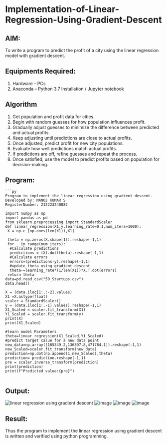 # Implementation-of-Linear-Regression-Using-Gradient-Descent

## AIM:
To write a program to predict the profit of a city using the linear regression model with gradient descent.

## Equipments Required:
1. Hardware – PCs
2. Anaconda – Python 3.7 Installation / Jupyter notebook

## Algorithm
1. Get population and profit data for cities.
2. Begin with random guesses for how population influences profit.
3. Gradually adjust guesses to minimize the difference between predicted and actual profits.
4. Keep adjusting until predictions are close to actual profits.
5. Once adjusted, predict profit for new city populations.
6. Evaluate how well predictions match actual profits.
7. If predictions are off, refine guesses and repeat the process.
8. Once satisfied, use the model to predict profits based on population for decision-making.

## Program:
```PY
```py
Program to implement the linear regression using gradient descent.
Developed by: MANOJ KUMAR S
RegisterNumber: 212223240082

import numpy as np
import pandas as pd
from sklearn.preprocessing import StandardScaler
def linear_regression(X1,y,learning_rate=0.1,num_iters=1000):
 X = np.c_[np.ones(len(X1)),X1]

 theta = np.zeros(X.shape[1]).reshape(-1,1)
 for _ in range(num_iters):
  #Calculate predictions
  predictions = (X).dot(theta).reshape(-1,1)
  #Calculate errors
  errors=(predictions-y).reshape(-1,1)
  #update theta using gradient descent
  theta-=learning_rate*(1/len(X1))*X.T.dot(errors)
 return theta
data=pd.read_csv("50_Startups.csv")
data.head()

X = (data.iloc[1:,:-2].values)
X1 =X.astype(float)
scaler = StandardScaler()
y = (data.iloc[1:,-1].values).reshape(-1,1)
X1_Scaled = scaler.fit_transform(X1)
Y1_Scaled = scaler.fit_transform(y)
print(X)
print(X1_Scaled)

#learn model Parameters
theta=linear_regression(X1_Scaled,Y1_Scaled)
#predict target calue for a new data point
new_data=np.array([165349.2,136897.8,471784.1]).reshape(-1,1)
new_Scaled=scaler.fit_transform(new_data)
prediction=np.dot(np.append(1,new_Scaled),theta)
prediction= prediction.reshape(-1,1)
pre = scaler.inverse_transform(prediction)
print(prediction)
print(f"Predicted value:{pre}")


```

## Output:
![linear regression using gradient descent](sam.png)
![image](https://github.com/vikamuhan-reddy/Implementation-of-Linear-Regression-Using-Gradient-Descent/assets/144928933/e158d1bc-1bd7-4597-bff6-535df40b0b22)
![image](https://github.com/vikamuhan-reddy/Implementation-of-Linear-Regression-Using-Gradient-Descent/assets/144928933/efd41810-9ab1-4309-8901-4a337c63de6d)
![image](https://github.com/vikamuhan-reddy/Implementation-of-Linear-Regression-Using-Gradient-Descent/assets/144928933/ae4f0326-2971-4734-991d-48232ee3c439)



## Result:
Thus the program to implement the linear regression using gradient descent is written and verified using python programming.
